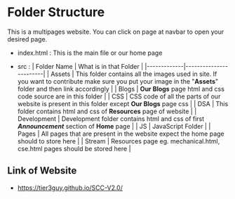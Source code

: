 # Folder Structure

This is a multipages website. You can click on page at navbar to open your desired page.

- index.html : This is the main file or our home page

- src :
  | Folder Name | What is in that Folder |
  |-------------|------------------------|
  | Assets      | This folder contains all the images used in site. If you want to contribute make sure you put your image in the "**Assets**" folder and then link accordingly |
  | Blogs       | **Our Blogs** page html and css code source are in this folder |
  | CSS         | CSS code of all the parts of our website is present in this folder except **Our Blogs** page css |
  | DSA         | This folder contains html and css of **Resources** page of website |
  | Development | Development folder contains html and css of first ***Announcement*** section of **Home** page | 
  | JS          | JavaScript Folder |
  | Pages       | All pages that are present in the website expect the home page should to store here |
  | Stream      | Resources page eg. mechanical.html, cse.html pages should be stored here |
  
 ## Link of Website
 - https://tier3guy.github.io/SCC-V2.0/
 
